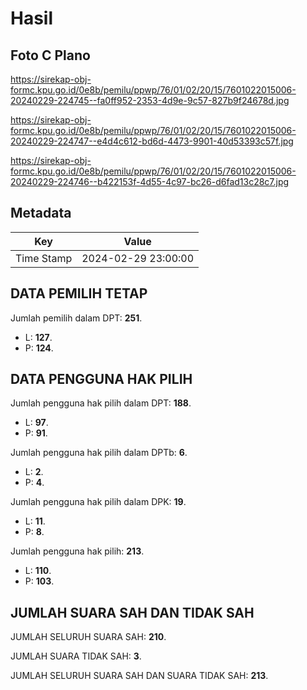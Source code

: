 # Hasil

## Foto C Plano

https://sirekap-obj-formc.kpu.go.id/0e8b/pemilu/ppwp/76/01/02/20/15/7601022015006-20240229-224745--fa0ff952-2353-4d9e-9c57-827b9f24678d.jpg

https://sirekap-obj-formc.kpu.go.id/0e8b/pemilu/ppwp/76/01/02/20/15/7601022015006-20240229-224747--e4d4c612-bd6d-4473-9901-40d53393c57f.jpg

https://sirekap-obj-formc.kpu.go.id/0e8b/pemilu/ppwp/76/01/02/20/15/7601022015006-20240229-224746--b422153f-4d55-4c97-bc26-d6fad13c28c7.jpg


## Metadata

| Key        | Value               |
| ---------- | ------------------- |
| Time Stamp | 2024-02-29 23:00:00 |


## DATA PEMILIH TETAP

Jumlah pemilih dalam DPT: **251**.
 * L: **127**.
 * P: **124**.

## DATA PENGGUNA HAK PILIH

Jumlah pengguna hak pilih dalam DPT: **188**.
 * L: **97**.
 * P: **91**.

Jumlah pengguna hak pilih dalam DPTb: **6**.
 * L: **2**.
 * P: **4**.

Jumlah pengguna hak pilih dalam DPK: **19**.
 * L: **11**.
 * P: **8**.

Jumlah pengguna hak pilih: **213**.
 * L: **110**.
 * P: **103**.

## JUMLAH SUARA SAH DAN TIDAK SAH

JUMLAH SELURUH SUARA SAH: **210**.

JUMLAH SUARA TIDAK SAH: **3**.

JUMLAH SELURUH SUARA SAH DAN SUARA TIDAK SAH: **213**.


